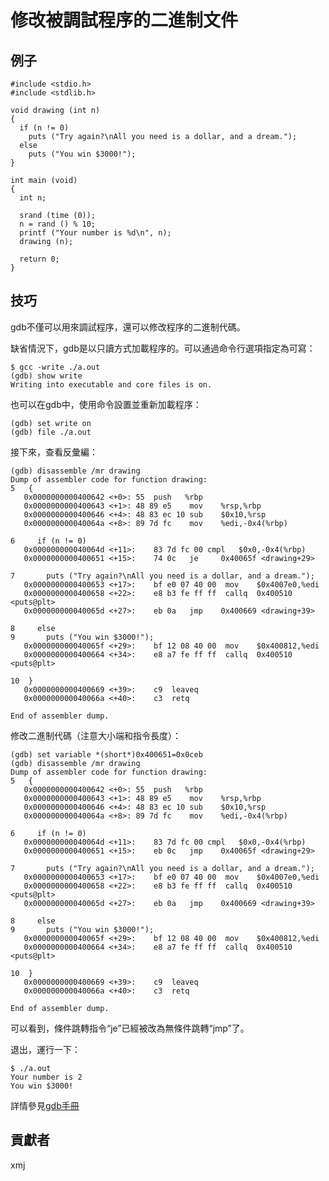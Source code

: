 # 修改被調試程序的二進制文件

## 例子

	#include <stdio.h>
	#include <stdlib.h>
	
	void drawing (int n)
	{
	  if (n != 0)
	    puts ("Try again?\nAll you need is a dollar, and a dream.");
	  else
	    puts ("You win $3000!");
	}
	
	int main (void)
	{
	  int n;
	
	  srand (time (0));
	  n = rand () % 10;
	  printf ("Your number is %d\n", n);
	  drawing (n);
	
	  return 0;
	}

## 技巧

gdb不僅可以用來調試程序，還可以修改程序的二進制代碼。

缺省情況下，gdb是以只讀方式加載程序的。可以通過命令行選項指定為可寫：

	$ gcc -write ./a.out
	(gdb) show write
	Writing into executable and core files is on.

也可以在gdb中，使用命令設置並重新加載程序：

	(gdb) set write on
	(gdb) file ./a.out

接下來，查看反彙編：

	(gdb) disassemble /mr drawing 
	Dump of assembler code for function drawing:
	5	{
	   0x0000000000400642 <+0>:	55	push   %rbp
	   0x0000000000400643 <+1>:	48 89 e5	mov    %rsp,%rbp
	   0x0000000000400646 <+4>:	48 83 ec 10	sub    $0x10,%rsp
	   0x000000000040064a <+8>:	89 7d fc	mov    %edi,-0x4(%rbp)
	
	6	  if (n != 0)
	   0x000000000040064d <+11>:	83 7d fc 00	cmpl   $0x0,-0x4(%rbp)
	   0x0000000000400651 <+15>:	74 0c	je     0x40065f <drawing+29>
	
	7	    puts ("Try again?\nAll you need is a dollar, and a dream.");
	   0x0000000000400653 <+17>:	bf e0 07 40 00	mov    $0x4007e0,%edi
	   0x0000000000400658 <+22>:	e8 b3 fe ff ff	callq  0x400510 <puts@plt>
	   0x000000000040065d <+27>:	eb 0a	jmp    0x400669 <drawing+39>
	
	8	  else
	9	    puts ("You win $3000!");
	   0x000000000040065f <+29>:	bf 12 08 40 00	mov    $0x400812,%edi
	   0x0000000000400664 <+34>:	e8 a7 fe ff ff	callq  0x400510 <puts@plt>
	
	10	}
	   0x0000000000400669 <+39>:	c9	leaveq 
	   0x000000000040066a <+40>:	c3	retq   
	
	End of assembler dump.

修改二進制代碼（注意大小端和指令長度）：

	(gdb) set variable *(short*)0x400651=0x0ceb
	(gdb) disassemble /mr drawing 
	Dump of assembler code for function drawing:
	5	{
	   0x0000000000400642 <+0>:	55	push   %rbp
	   0x0000000000400643 <+1>:	48 89 e5	mov    %rsp,%rbp
	   0x0000000000400646 <+4>:	48 83 ec 10	sub    $0x10,%rsp
	   0x000000000040064a <+8>:	89 7d fc	mov    %edi,-0x4(%rbp)
	
	6	  if (n != 0)
	   0x000000000040064d <+11>:	83 7d fc 00	cmpl   $0x0,-0x4(%rbp)
	   0x0000000000400651 <+15>:	eb 0c	jmp    0x40065f <drawing+29>
	
	7	    puts ("Try again?\nAll you need is a dollar, and a dream.");
	   0x0000000000400653 <+17>:	bf e0 07 40 00	mov    $0x4007e0,%edi
	   0x0000000000400658 <+22>:	e8 b3 fe ff ff	callq  0x400510 <puts@plt>
	   0x000000000040065d <+27>:	eb 0a	jmp    0x400669 <drawing+39>
	
	8	  else
	9	    puts ("You win $3000!");
	   0x000000000040065f <+29>:	bf 12 08 40 00	mov    $0x400812,%edi
	   0x0000000000400664 <+34>:	e8 a7 fe ff ff	callq  0x400510 <puts@plt>
	
	10	}
	   0x0000000000400669 <+39>:	c9	leaveq 
	   0x000000000040066a <+40>:	c3	retq   
	
	End of assembler dump.

可以看到，條件跳轉指令“je”已經被改為無條件跳轉“jmp”了。

退出，運行一下：

	$ ./a.out 
	Your number is 2
	You win $3000!

詳情參見[gdb手冊](https://sourceware.org/gdb/onlinedocs/gdb/Patching.html#Patching)

## 貢獻者

xmj

